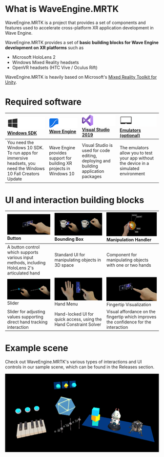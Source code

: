 # What is WaveEngine.MRTK
WaveEngine.MRTK is a project that provides a set of components and features used to accelerate cross-platform XR application development in Wave Engine. 

WaveEngine.MRTK provides a set of **basic building blocks for Wave Engine development on XR platforms** such as
* Microsoft HoloLens 2
* Windows Mixed Reality headsets
* OpenVR headsets (HTC Vive / Oculus Rift)

WaveEngine.MRTK is heavily based on Microsoft's [Mixed Reality Toolkit for Unity](https://github.com/microsoft/MixedRealityToolkit-Unity).

# Required software
[![Windows SDK](Documentation/Images/Requirements_WindowsSDK.png)](https://developer.microsoft.com/windows/downloads/windows-10-sdk) [Windows SDK](https://developer.microsoft.com/windows/downloads/windows-10-sdk) | [![Wave Engine](Documentation/Images/Requirements_WaveEngine.png)](https://waveengine.net/Downloads) [Wave Engine](https://waveengine.net/Downloads) | [![Visual Studio 2019](Documentation/Images/Requirements_VisualStudio.png)](http://dev.windows.com/downloads) [Visual Studio 2019](http://dev.windows.com/downloads) | [![Emulators (optional)](Documentation/Images/Requirements_Emulators.png)](https://docs.microsoft.com/windows/mixed-reality/using-the-hololens-emulator) [Emulators (optional)](https://docs.microsoft.com/windows/mixed-reality/using-the-hololens-emulator)|
| :--- | :--- | :--- | :--- |
| You need the Windows 10 SDK. To run apps for immersive headsets, you need the Windows 10 Fall Creators Update | Wave Engine provides support for building XR projects in Windows 10 | Visual Studio is used for code editing, deploying and building application packages | The emulators allow you to test your app without the device in a simulated environment |

# UI and interaction building blocks
|  ![Button](Documentation/Images/Button/MRTK_Button_Main.png) Button | ![Bounding Box](Documentation/Images/BoundingBox/MRTK_BoundingBox_Main.png) Bounding Box | ![Manipulation Handler](Documentation/Images/ManipulationHandler/MRTK_Manipulation_Main.png) Manipulation Handler |
|:--- | :--- | :--- |
| A button control which supports various input methods, including HoloLens 2's articulated hand | Standard UI for manipulating objects in 3D space | Component for manipulating objects with one or two hands |
| ![Slider](Documentation/Images/Slider/MRTK_UX_Slider_Main.jpg) Slider | ![Hand Menu](Documentation/Images/Solver/MRTK_UX_HandMenu.png) Hand Menu | ![Fingertip Visualization](Documentation/Images/Fingertip/MRTK_FingertipVisualization_Main.png) Fingertip Visualization |
| Slider for adjusting values supporting direct hand tracking interaction | Hand-locked UI for quick access, using the Hand Constraint Solver | Visual affordance on the fingertip which improves the confidence for the interaction |

# Example scene
Check out WaveEngine.MRTK's various types of interactions and UI controls in our sample scene, which can be found in the Releases section.

![Example Scene](Documentation/Images/MRTK_Examples.png)